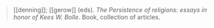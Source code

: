 > [[denning]]; [[gerow]] (eds). *The Persistence of religions: essays in honor of Kees W. Bolle*. Book, collection of articles. 